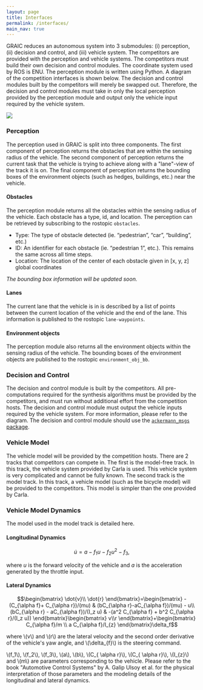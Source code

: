 ```yaml
---
layout: page
title: Interfaces
permalink: /interfaces/
main_nav: true
---
```

GRAIC reduces an autonomous system into 3 submodules: (i) perception, (ii) decision and control, and (iii) vehicle system. The competitors are provided with the perception and vehicle systems. The competitors must build their own decision and control modules.
The coordinate system used by ROS is ENU. The perception module is written using Python.
A diagram of the competition interfaces is shown below. The decision and control modules built by the competitors will merely be swapped out. Therefore, the decision and control modules must take in only the local perception provided by the perception module and output only the vehicle input required by the vehicle system.

 <img src="/Race/assets/interfaces.png">

### Perception
The perception used in GRAIC is split into three components. The first component of perception returns the obstacles that are within the sensing radius of the vehicle. The second component of perception returns the current task that the vehicle is trying to achieve along with a "lane"-view of the track it is on. The final component of perception returns the bounding boxes of the environment objects (such as hedges, buildings, etc.) near the vehicle.

#### Obstacles
The perception module returns all the obstacles within the sensing radius of the vehicle. Each obstacle has a type, id, and location. The perception can be retrieved by subscribing to the rostopic `obstacles`.
- Type: The type of obstacle detected (ie. “pedestrian”, “car”, “building”, etc.)
- ID: An identifier for each obstacle (ie. “pedestrian 1”, etc.). This remains the same across all time steps.
- Location: The location of the center of each obstacle given in [x, y, z] global coordinates

*The bounding box information will be updated soon.*


#### Lanes
The current lane that the vehicle is in is described by a list of points between the current location of the vehicle and the end of the lane. This information is published to the rostopic `lane-waypoints`.

#### Environment objects
The perception module also returns all the environment objects within the sensing radius of the vehicle. The bounding boxes of the environment objects are published to the rostopic `environment_obj_bb`.

### Decision and Control
The decision and control module is built by the competitors. All pre-computations required for the synthesis algorithms must be provided by the competitors, and must run without additional effort from the competition hosts. The decision and control module must output the vehicle inputs required by the vehicle system. For more information, please refer to the diagram.
The decision and control module should use the [`ackermann_msgs` package](http://wiki.ros.org/ackermann_msgs).

### Vehicle Model
The vehicle model will be provided by the competition hosts. There are 2 tracks that competitors can compete in. The first is the model-free track. In this track, the vehicle system provided by Carla is used. This vehicle system is very complicated and cannot be fully known. The second track is the model track. In this track, a vehicle model (such as the bicycle model) will be provided to the competitors. This model is simpler than the one provided by Carla.

### Vehicle Model Dynamics
The model used in the model track is detailed here.

#### Longitudinal Dynamics

$$\dot{u} = a - f_1 u - f_2 u^{2} - f_3,$$

where $u$ is the forward velocity of the vehicle and $a$ is the acceleration generated by the throttle input.

#### Lateral Dynamics

$$\begin{bmatrix} \dot{v}\\ \dot{r}
\end{bmatrix}=\begin{bmatrix}
-(C_{\alpha f}+ C_{\alpha r})/(mu) & (bC_{\alpha r}-aC_{\alpha f})/(mu) - u\\
(bC_{\alpha r} - aC_{\alpha f})/(I_z u) & -(a^2 C_{\alpha f} + b^2 C_{\alpha r}/(I_z u))
\end{bmatrix}\begin{bmatrix}
v\\r
\end{bmatrix}+\begin{bmatrix}
C_{\alpha f}/m \\ a C_{\alpha f}/I_{z}
\end{bmatrix}\delta_f$$

where \\(v\\) and \\(r\\) are the lateral velocity and the second order derivative of the vehicle's yaw angle, and \\(\delta_{f}\\) is the steering command.

\\(f_1\\), \\(f_2\\), \\(f_3\\), \\(a\\), \\(b\\), \\(C_{ \alpha r}\\), \\(C_{ \alpha r}\\), \\(I_{z}\\) and \\(m\\) are parameters corresponding to the vehicle. Please refer to the book "Automotive Control Systems" by A. Galip Ulsoy et al. for the physical interpretation of those parameters and the modeling details of the longitudinal and lateral dynamics.
